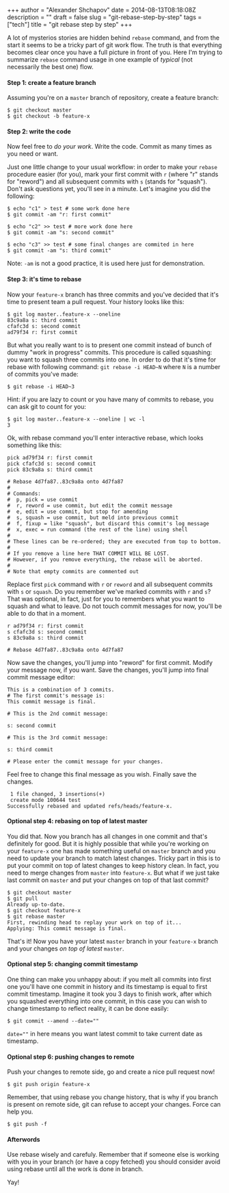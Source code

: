 +++
author = "Alexander Shchapov"
date = 2014-08-13T08:18:08Z
description = ""
draft = false
slug = "git-rebase-step-by-step"
tags = ["tech"]
title = "git rebase step by step"
+++

A lot of mysterios stories are hidden behind `rebase` command, and from the start it seems to be a tricky part of git work flow. The truth is that everything becomes clear once you have a full picture in front of you. Here I'm trying to summarize `rebase` command usage in one example of _typical_ (not necessarily the best one) flow.

#### Step 1: create a feature branch

Assuming you're on a `master` branch of repository, create a feature branch:

    $ git checkout master
    $ git checkout -b feature-x

#### Step 2: write the code

Now feel free to _do your work_. Write the code. Commit as many times as you need or want.

Just one little change to your usual workflow: in order to make your `rebase` procedure easier (for you), mark your first commit with `r` (where "r" stands for "reword") and all subsequent commits with `s` (stands for "squash"). Don't ask questions yet, you'll see in a minute. Let's imagine you did the following:

    $ echo "c1" > test # some work done here
    $ git commit -am "r: first commit"

    $ echo "c2" >> test # more work done here
    $ git commit -am "s: second commit"

    $ echo "c3" >> test # some final changes are commited in here
    $ git commit -am "s: third commit"

Note: `-am` is not a good practice, it is used here just for demonstration.

#### Step 3: it's time to rebase

Now your `feature-x` branch has three commits and you've decided that it's time to present team a pull request. Your history looks like this:

    $ git log master..feature-x --oneline
    83c9a8a s: third commit
    cfafc3d s: second commit
    ad79f34 r: first commit

But what you really want to is to present one commit instead of bunch of dummy "work in progress" commits. This procedure is called squashing: you want to squash three commits into one. In order to do that it's time for rebase with following command: `git rebase -i HEAD~N` where `N` is a number of commits you've made:

    $ git rebase -i HEAD~3

Hint: if you are lazy to count or you have many of commits to rebase, you can ask git to count for you:

    $ git log master..feature-x --oneline | wc -l
    3

Ok, with rebase command you'll enter interactive rebase, which looks something like this:

    pick ad79f34 r: first commit
    pick cfafc3d s: second commit
    pick 83c9a8a s: third commit

    # Rebase 4d7fa87..83c9a8a onto 4d7fa87
    #
    # Commands:
    #  p, pick = use commit
    #  r, reword = use commit, but edit the commit message
    #  e, edit = use commit, but stop for amending
    #  s, squash = use commit, but meld into previous commit
    #  f, fixup = like "squash", but discard this commit's log message
    #  x, exec = run command (the rest of the line) using shell
    #
    # These lines can be re-ordered; they are executed from top to bottom.
    #
    # If you remove a line here THAT COMMIT WILL BE LOST.
    # However, if you remove everything, the rebase will be aborted.
    #
    # Note that empty commits are commented out

Replace first `pick` command with `r` or `reword` and all subsequent commits with `s` or `squash`. Do you remember we've marked commits with `r` and `s`? That was optional, in fact, just for you to remembers what you want to squash and what to leave. Do not touch commit messages for now, you'll be able to do that in a moment.

    r ad79f34 r: first commit
    s cfafc3d s: second commit
    s 83c9a8a s: third commit

    # Rebase 4d7fa87..83c9a8a onto 4d7fa87

Now save the changes, you'll jump into "reword" for first commit. Modify your message now, if you want. Save the changes, you'll jump into final commit message editor:

    This is a combination of 3 commits.
    # The first commit's message is:
    This commit message is final.

    # This is the 2nd commit message:

    s: second commit

    # This is the 3rd commit message:

    s: third commit

    # Please enter the commit message for your changes.

Feel free to change this final message as you wish. Finally save the changes.

     1 file changed, 3 insertions(+)
     create mode 100644 test
    Successfully rebased and updated refs/heads/feature-x.

#### Optional step 4: rebasing on top of latest master

You did that. Now you branch has all changes in one commit and that's definitely for good. But it is highly possible that while you're working on your `feature-x` one has made something useful on `master` branch and you need to update your branch to match latest changes. Tricky part in this is to put your commit on top of latest changes to keep history clean. In fact, you need to merge changes from `master` into `feature-x`. But what if we just take last commit on `master` and put your changes on top of that last commit?

    $ git checkout master
    $ git pull
    Already up-to-date.
    $ git checkout feature-x
    $ git rebase master
    First, rewinding head to replay your work on top of it...
    Applying: This commit message is final.

That's it! Now you have your latest `master` branch in your `feature-x` branch and your changes _on top of latest_ `master`.

#### Optional step 5: changing commit timestamp

One thing can make you unhappy about: if you melt all commits into first one you'll have one commit in history and its timestamp is equal to first commit timestamp. Imagine it took you 3 days to finish work, after which you squashed everything into one commit, in this case you can wish to change timestamp to reflect reality, it can be done easily:

    $ git commit --amend --date=""

`date=""` in here means you want latest commit to take current date as timestamp.

#### Optional step 6: pushing changes to remote

Push your changes to remote side, go and create a nice pull request now!

    $ git push origin feature-x

Remember, that using rebase you change history, that is why if you branch is present on remote side, git can refuse to accept your changes. Force can help you.

    $ git push -f

#### Afterwords

Use rebase wisely and carefuly. Remember that if someone else is working with you in your branch (or have a copy fetched) you should consider avoid using rebase until all the work is done in branch.

Yay!
